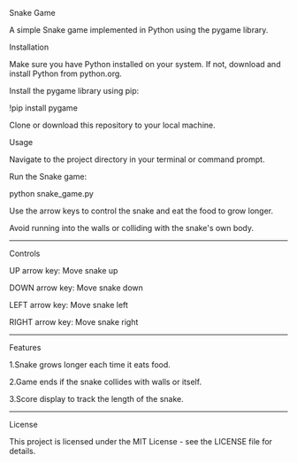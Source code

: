 Snake Game

A simple Snake game implemented in Python using the pygame library.

Installation

Make sure you have Python installed on your system. If not, download and install Python from python.org.

Install the pygame library using pip:

!pip install pygame

Clone or download this repository to your local machine.

Usage

Navigate to the project directory in your terminal or command prompt.

Run the Snake game:

python snake_game.py

Use the arrow keys to control the snake and eat the food to grow longer.

Avoid running into the walls or colliding with the snake's own body.
***
Controls

UP arrow key: Move snake up

DOWN arrow key: Move snake down

LEFT arrow key: Move snake left

RIGHT arrow key: Move snake right
***
Features

1.Snake grows longer each time it eats food.

2.Game ends if the snake collides with walls or itself.

3.Score display to track the length of the snake.
***
License

This project is licensed under the MIT License - see the LICENSE file for details.

